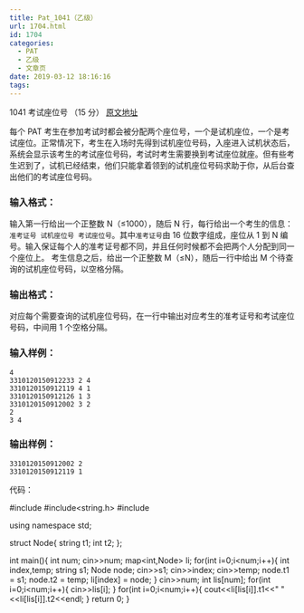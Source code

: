 ```yaml
---
title: Pat_1041（乙级）
url: 1704.html
id: 1704
categories:
  - PAT
  - 乙级
  - 文章页
date: 2019-03-12 18:16:16
tags:
---
```


1041 考试座位号 （15 分） [原文地址](https://pintia.cn/problem-sets/994805260223102976/problems/994805281567916032)

每个 PAT 考生在参加考试时都会被分配两个座位号，一个是试机座位，一个是考试座位。正常情况下，考生在入场时先得到试机座位号码，入座进入试机状态后，系统会显示该考生的考试座位号码，考试时考生需要换到考试座位就座。但有些考生迟到了，试机已经结束，他们只能拿着领到的试机座位号码求助于你，从后台查出他们的考试座位号码。

### 输入格式：

输入第一行给出一个正整数 N（≤1000），随后 N 行，每行给出一个考生的信息：`准考证号 试机座位号 考试座位号`。其中`准考证号`由 16 位数字组成，座位从 1 到 N 编号。输入保证每个人的准考证号都不同，并且任何时候都不会把两个人分配到同一个座位上。 考生信息之后，给出一个正整数 M（≤N），随后一行中给出 M 个待查询的试机座位号码，以空格分隔。

### 输出格式：

对应每个需要查询的试机座位号码，在一行中输出对应考生的准考证号和考试座位号码，中间用 1 个空格分隔。

### 输入样例：

    4
    3310120150912233 2 4
    3310120150912119 4 1
    3310120150912126 1 3
    3310120150912002 3 2
    2
    3 4
    

### 输出样例：

    3310120150912002 2
    3310120150912119 1

代码：

#include<iostream>
#include<string.h>
#include<map>

using namespace std;

struct Node{
    string t1;
    int t2;
};

int main(){
    int num;
    cin>>num;
    map<int,Node> li;
    for(int i=0;i<num;i++){
        int index,temp;
        string s1;
        Node node;
        cin>>s1;
        cin>>index;
        cin>>temp;
        node.t1 = s1;
        node.t2 = temp;
        li\[index\] = node;
    }
    cin>>num;
    int lis\[num\];
    for(int i=0;i<num;i++){
        cin>>lis\[i\];
    }
    for(int i=0;i<num;i++){
        cout<<li\[lis\[i\]\].t1<<" "<<li\[lis\[i\]\].t2<<endl;
    }
    return 0;
}
